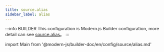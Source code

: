 ```yaml
---
title: source.alias
sidebar_label: alias
---
```


:::info BUILDER
This configuration is Modern.js Builder configuration, more detail can see [source.alias](https://modernjs.dev/builder/zh/api/config-source.html#source-alias)。
:::

import Main from '@modern-js/builder-doc/en/config/source/alias.md'

<Main />
